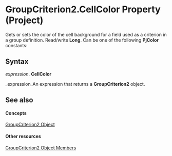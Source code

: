 
# GroupCriterion2.CellColor Property (Project)

Gets or sets the color of the cell background for a field used as a criterion in a group definition. Read/write  **Long**. Can be one of the following  **PjColor** constants:


## Syntax

 _expression_. **CellColor**

 _expression_An expression that returns a  **GroupCriterion2** object.


## See also


#### Concepts


 [GroupCriterion2 Object](06047a9d-a9db-43e0-e759-e24560da7128.md)
#### Other resources


 [GroupCriterion2 Object Members](c18e9700-62e4-754e-e8d6-49aa97b97ab1.md)
